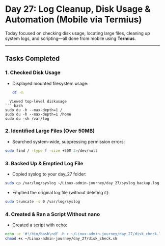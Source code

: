 #  Day 27: Log Cleanup, Disk Usage & Automation (Mobile via Termius)

Today focused on checking disk usage, locating large files, cleaning up system logs, and scripting—all done from mobile using **Termius**.

---

## Tasks Completed

### 1. **Checked Disk Usage**
- Displayed mounted filesystem usage:
  ```bash
  df -h
```
  Viewed top-level diskusage
``` bash 
sudo du -h --max-depth=1 /
sudo du -h --max-depth=1 /home
sudo du -sh /var/log
```

### 2. Identified Large Files (Over 50MB)
- Searched system-wide, suppressing permission errors:
``` bash 
sudo find / -type f -size +50M 2>/dev/null
```

### 3. Backed Up & Emptied Log File
- Copied syslog to your day_27 folder:
``` bash
sudo cp /var/log/syslog ~/Linux-admin-journey/day_27/syslog_backup.log
```

- Emptied the original log file (without deleting it):
```bash 
sudo truncate -s 0 /var/log/syslog
```

### 4. Created & Ran a Script Without nano
-  Created a script with echo:
``` bash 
echo -e '#!/bin/bash\ndf -h > ~/Linux-admin-journey/day_27/disk_check.log' > ~/Linux-admin-journey/day_27/disk_check.sh
chmod +x ~/Linux-admin-journey/day_27/disk_check.sh
```

